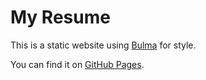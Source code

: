 # My Resume

This is a static website using [Bulma](https://bulma.io/) for style.

You can find it on [GitHub Pages](https://yannick818.github.io/resume/).
